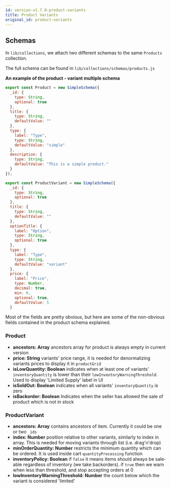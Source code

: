 ```yaml
---
id: version-v1.7.0-product-variants
title: Product Variants
original_id: product-variants
---
```

    
## Schemas

In `lib/collections`, we attach two different schemas to the same `Products` collection.

The full schema can be found in `lib/collections/schemas/products.js`

**An example of the product - variant multiple schema**

```js
export const Product = new SimpleSchema({
  _id: {
    type: String,
    optional: true
  },
  title: {
    type: String,
    defaultValue: ""
  },
  type: {
    label: "Type",
    type: String,
    defaultValue: "simple"
  },
  description: {
    type: String,
    defaultValue: "This is a simple product."
  }
});

export const ProductVariant = new SimpleSchema({
  _id: {
    type: String,
    optional: true
  },
  title: {
    type: String,
    defaultValue: ""
  },
  optionTitle: {
    label: "Option",
    type: String,
    optional: true
  },
  type: {
    label: "Type",
    type: String,
    defaultValue: "variant"
  },
  price: {
    label: "Price",
    type: Number,
    decimal: true,
    min: 0,
    optional: true,
    defaultValue: 5
  }
```

Most of the fields are pretty obvious, but here are some of the non-obvious fields contained in the product schema explained.

### Product

- **ancestors: Array** ancestors array for product is always empty in current version
- **price: String** variants' price range, it is needed for denormalizing variants prices to display it in `productGrid`
- **isLowQuantity: Boolean** indicates when at least one of variants' `inventoryQuantity` is lower than their `lowInventoryWarningThreshold`. Used to display 'Limited Supply' label in UI
- **isSoldOut: Boolean** indicates when all variants' `inventoryQuantity` is zero
- **isBackorder: Boolean** Indicates when the seller has allowed the sale of product which is not in stock

### ProductVariant

- **ancestors: Array** contains ancestors of item. Currently it could be one or two `_ids`
- **index: Number** position relative to other variants, similarly to index in array. This is needed for moving variants through list (i.e. drag'n'drop)
- **minOrderQuantity: Number** restricts the minimum quantity which can be ordered. It is used inside cart `quantityProcessing` function
- **inventoryPolicy: Boolean** if `false` it means items should always be sale-able regardless of inventory (we take backorders). if `true` then we warn when less than threshold, and stop accepting orders at 0
- **lowInventoryWarningThreshold: Number** the count below which the variant is considered 'limited'
